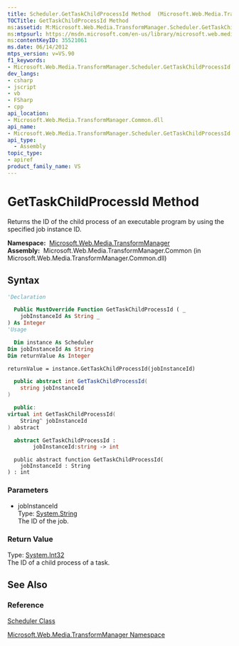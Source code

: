 ```yaml
---
title: Scheduler.GetTaskChildProcessId Method  (Microsoft.Web.Media.TransformManager)
TOCTitle: GetTaskChildProcessId Method
ms:assetid: M:Microsoft.Web.Media.TransformManager.Scheduler.GetTaskChildProcessId(System.String)
ms:mtpsurl: https://msdn.microsoft.com/en-us/library/microsoft.web.media.transformmanager.scheduler.gettaskchildprocessid(v=VS.90)
ms:contentKeyID: 35521061
ms.date: 06/14/2012
mtps_version: v=VS.90
f1_keywords:
- Microsoft.Web.Media.TransformManager.Scheduler.GetTaskChildProcessId
dev_langs:
- csharp
- jscript
- vb
- FSharp
- cpp
api_location:
- Microsoft.Web.Media.TransformManager.Common.dll
api_name:
- Microsoft.Web.Media.TransformManager.Scheduler.GetTaskChildProcessId
api_type:
  - Assembly
topic_type:
- apiref
product_family_name: VS
---
```


# GetTaskChildProcessId Method

Returns the ID of the child process of an executable program by using the specified job instance ID.

**Namespace:**  [Microsoft.Web.Media.TransformManager](microsoft-web-media-transformmanager-namespace.md)  
**Assembly:**  Microsoft.Web.Media.TransformManager.Common (in Microsoft.Web.Media.TransformManager.Common.dll)

## Syntax

```vb
'Declaration

  Public MustOverride Function GetTaskChildProcessId ( _
    jobInstanceId As String _
) As Integer
'Usage

  Dim instance As Scheduler
Dim jobInstanceId As String
Dim returnValue As Integer

returnValue = instance.GetTaskChildProcessId(jobInstanceId)
```

```csharp
  public abstract int GetTaskChildProcessId(
    string jobInstanceId
)
```

```cpp
  public:
virtual int GetTaskChildProcessId(
    String^ jobInstanceId
) abstract
```

``` fsharp
  abstract GetTaskChildProcessId : 
        jobInstanceId:string -> int 
```

```jscript
  public abstract function GetTaskChildProcessId(
    jobInstanceId : String
) : int
```

### Parameters

  - jobInstanceId  
    Type: [System.String](https://msdn.microsoft.com/library/s1wwdcbf)  
    The ID of the job.  

### Return Value

Type: [System.Int32](https://msdn.microsoft.com/library/td2s409d)  
The ID of a child process of a task.  

## See Also

### Reference

[Scheduler Class](scheduler-class-microsoft-web-media-transformmanager.md)

[Microsoft.Web.Media.TransformManager Namespace](microsoft-web-media-transformmanager-namespace.md)


